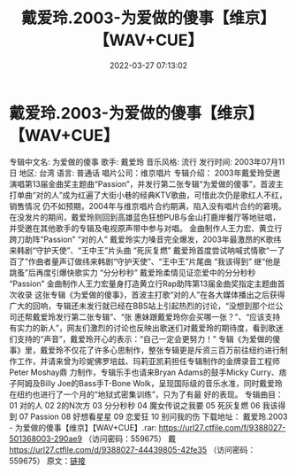 ﻿---
title: 戴爱玲.2003-为爱做的傻事【维京】【WAV+CUE】
date: 2022-03-27 07:13:02
categories: WAV车载音乐、镜像
tags: 华语中文
---
# 戴爱玲.2003-为爱做的傻事【维京】【WAV+CUE】

专辑中文名: 为爱做的傻事
歌手: 戴爱玲
音乐风格: 流行
发行时间: 2003年07月11日
地区: 台湾
语言: 普通话
唱片公司：维京唱片
专辑介绍：
2003年戴爱玲受邀演唱第13届金曲奖主题曲“Passion”，并发行第二张专辑“为爱做的傻事”，首波主打单曲“对的人”成为红遍了大街小巷的经典KTV歌曲，可惜此次仍是歌红人不红，销售情况
仍不如预期，2004年与维京唱片合约期满，陷入没有唱片合约的窘境。在没发片的期间，戴爱玲则回到高雄蓝色狂想PUB与金山打鹿岸餐厅等地驻唱，并受邀在其他歌手的专辑及电视原声带中参与对唱。
金曲制作人王力宏、黄立行跨刀助阵“Passion”
“对的人”
戴爱玲实力嗓音完全爆发，2003年最激昂的K歌纬来韩剧“守护天使”、“王中王”片头曲
“死灰复燃”
戴爱玲首度尝试呐喊式情歌“一了百了”作曲者量声订做纬来韩剧“守护天使”、“王中王”片尾曲
“我该得到” 继“他是跳蚤”后再度引爆快歌实力
“分分秒秒” 戴爱玲柔情见证恋爱中的分分秒秒
“Passion” 金曲制作人王力宏量身打造黄立行Rap助阵第13届金曲奖指定主题曲首次收录
这张专辑《为爱做的傻事》，首波主打歌“对的人”在各大媒体播出之后获得广大的回响，专辑还未发行就已经在BBS站上引起热烈的讨论，“没想到那个烂公司还帮戴爱玲发行第二张专辑”、“张
惠妹跟戴爱玲你会买哪一张？”、“应该支持有实力的新人”，网友们激烈的讨论也反映出歌迷们对戴爱玲的期待度，看到歌迷们支持的“声音”，戴爱玲开心的表示：“自己一定会更努力！”
专辑《为爱做的傻事》里，戴爱玲不仅花了许多心思制作，整张专辑更是斥资三百万前往纽约进行制作工作，并请来曾为珍妮佛罗培兹、玛莉亚凯莉担任专辑制作的金牌录音工程师Peter
Moshay鼎
力制作，专辑乐手也请来Bryan Adams的鼓手Micky Curry、痞子阿姆及Billy
Joe的Bass手T-Bone
Wolk，呈现国际级的音乐水准，同时戴爱玲在纽约也进行了一个月的“地狱式密集训练”，只为了有最
好的表现。
专辑曲目：
01 对的人
02 2的N次方
03 分分秒秒
04 魔女传说之我要
05 死灰复燃
06 我该得到
07 Passion
08 好想看星星
09 恋爱狂
10 别问我的伤
下载地址：
戴爱玲.2003 - 为爱做的傻事【维京】【WAV+CUE】.rar: https://url27.ctfile.com/f/9388027-501368003-290ae9
（访问密码：559675）
戴
https://url27.ctfile.com/d/9388027-44439805-42fe35
（访问密码：559675）
原文：[链接](https://blog.sina.com.cn/s/blog_1647c7e7601030wec.html)